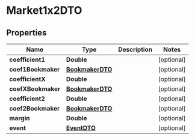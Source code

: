 

# Market1x2DTO

## Properties

Name | Type | Description | Notes
------------ | ------------- | ------------- | -------------
**coefficient1** | **Double** |  |  [optional]
**coef1Bookmaker** | [**BookmakerDTO**](BookmakerDTO.md) |  |  [optional]
**coefficientX** | **Double** |  |  [optional]
**coefXBookmaker** | [**BookmakerDTO**](BookmakerDTO.md) |  |  [optional]
**coefficient2** | **Double** |  |  [optional]
**coef2Bookmaker** | [**BookmakerDTO**](BookmakerDTO.md) |  |  [optional]
**margin** | **Double** |  |  [optional]
**event** | [**EventDTO**](EventDTO.md) |  |  [optional]



